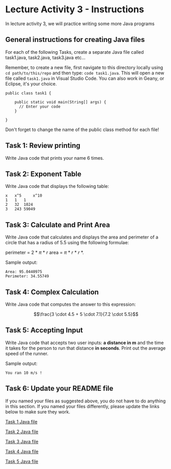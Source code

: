 # Lecture Activity 3 - Instructions

In lecture activity 3, we will practice writing some more Java programs

## General instructions for creating Java files

For each of the following Tasks, create a separate Java file called task1.java, task2.java, task3.java etc... 

Remember, to create a new file, first navigate to this directory locally using `cd path/to/this/repo` and then type: `code task1.java`.
This will open a new file called `task1.java` in Visual Studio Code.
You can also work in Geany, or Eclipse, it's your choice.


```
public class task1 {

	public static void main(String[] args) {
	  // Enter your code
	}
  
}
```

Don't forget to change the name of the public class method for each file!

## Task 1: Review printing

Write Java code that prints your name 6 times.

## Task 2: Exponent Table

Write Java code that displays the following table:

```
x 	x^5 	x^10
1 	1 	1
2 	32	1024
3 	243	59049
```

## Task 3: Calculate and Print Area

Write Java code that calculates and displays the area and perimeter of a circle that has a radius of 5.5 using the following formulae:

perimeter = 2 * $\pi$ * $r$
area = $\pi$ * $r$ * $r$ *.

Sample output:

```
Area: 95.0440975
Perimeter: 34.55749
```

## Task 4: Complex Calculation

Write Java code that computes the answer to this expression:

$$\frac{3 \cdot 4.5 + 5 \cdot 7.1}{7.2 \cdot 5.5}$$

## Task 5: Accepting Input

Write Java code that accepts two user inputs: **a distance in m** and the time it takes for the person to run that distance **in seconds**.
Print out the average speed of the runner.

Sample output:

```
You ran 10 m/s !
```

## Task 6: Update your README file 

If you named your files as suggested above, you do not have to do anything in this section.
If you named your files differently, please update the links below to make sure they work.

[Task 1 Java file](./task1.java)

[Task 2 Java file](./task2.java)

[Task 3 Java file](./task3.java)

[Task 4 Java file](./task4.java)

[Task 5 Java file](./task5.java)
